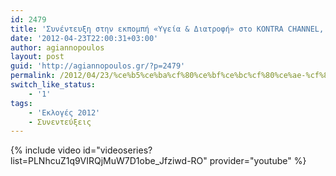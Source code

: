 ```yaml
---
id: 2479
title: 'Συνέντευξη στην εκπομπή «Υγεία & Διατροφή» στο KONTRA CHANNEL, 23-4-2012'
date: '2012-04-23T22:00:31+03:00'
author: agiannopoulos
layout: post
guid: 'http://agiannopoulos.gr/?p=2479'
permalink: /2012/04/23/%ce%b5%ce%ba%cf%80%ce%bf%ce%bc%cf%80%ce%ae-%cf%85%ce%b3%ce%b5%ce%af%ce%b1-%ce%ba%ce%b1%ce%b9-%ce%b4%ce%b9%ce%b1%cf%84%cf%81%ce%bf%cf%86%ce%ae-video/
switch_like_status:
    - '1'
tags:
    - 'Εκλογές 2012'
    - Συνεντεύξεις
---
```


{% include video id="videoseries?list=PLNhcuZ1q9VIRQjMuW7D1obe_Jfziwd-RO" provider="youtube" %}
